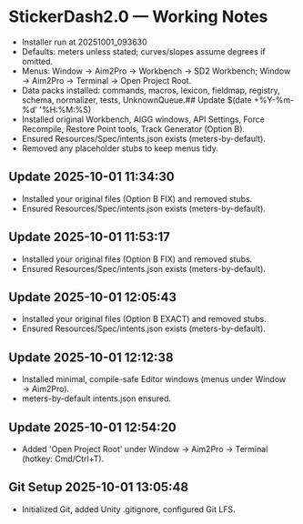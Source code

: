 # StickerDash2.0 — Working Notes
- Installer run at 20251001_093630
- Defaults: meters unless stated; curves/slopes assume degrees if omitted.
- Menus: Window → Aim2Pro → Workbench → SD2 Workbench; Window → Aim2Pro → Terminal → Open Project Root.
- Data packs installed: commands, macros, lexicon, fieldmap, registry, schema, normalizer, tests, UnknownQueue.## Update $(date +%Y-%m-%d' '%H:%M:%S)
- Installed original Workbench, AIGG windows, API Settings, Force Recompile, Restore Point tools, Track Generator (Option B).
- Ensured Resources/Spec/intents.json exists (meters-by-default).
- Removed any placeholder stubs to keep menus tidy.

## Update 2025-10-01 11:34:30
- Installed your original files (Option B FIX) and removed stubs.
- Ensured Resources/Spec/intents.json exists (meters-by-default).

## Update 2025-10-01 11:53:17
- Installed your original files (Option B FIX) and removed stubs.
- Ensured Resources/Spec/intents.json exists (meters-by-default).

## Update 2025-10-01 12:05:43
- Installed your original files (Option B EXACT) and removed stubs.
- Ensured Resources/Spec/intents.json exists (meters-by-default).

## Update 2025-10-01 12:12:38
- Installed minimal, compile-safe Editor windows (menus under Window → Aim2Pro).
- meters-by-default intents.json ensured.

## Update 2025-10-01 12:54:20
- Added 'Open Project Root' under Window → Aim2Pro → Terminal (hotkey: Cmd/Ctrl+T).

## Git Setup 2025-10-01 13:05:48
- Initialized Git, added Unity .gitignore, configured Git LFS.
